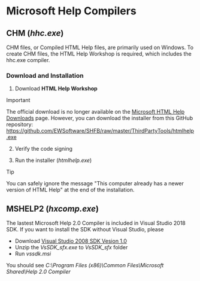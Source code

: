 # Microsoft Help Compilers

## CHM (*hhc.exe*)

CHM files, or Compiled HTML Help files, are primarily used on Windows. To create CHM files, the HTML Help Workshop is required, which includes the hhc.exe compiler.

### Download and Installation

1. Download **HTML Help Workshop**

> [!IMPORTANT]
> The official download is no longer available on the [Microsoft HTML Help Downloads](https://learn.microsoft.com/en-us/previous-versions/windows/desktop/htmlhelp/microsoft-html-help-downloads) page. However, you can download the installer from this GitHub repository:
> https://github.com/EWSoftware/SHFB/raw/master/ThirdPartyTools/htmlhelp.exe

2. Verify the code signing

3. Run the installer (*htmlhelp.exe*)

> [!TIP]
> You can safely ignore the message "This computer already has a newer version of HTML Help" at the end of the installation.

## MSHELP2 (*hxcomp.exe*)

The lastest Microsoft Help 2.0 Compiler is included in Visual Studio 2018 SDK. If you want to install the SDK without Visual Studio, please

- Download [Visual Studio 2008 SDK Vesion 1.0](https://www.microsoft.com/en-us/download/details.aspx?id=508)
- Unzip the *VsSDK_sfx.exe* to *VsSDK_sfx* folder
- Run *vssdk.msi*

You should see *C:\Program Files (x86)\Common Files\Microsoft Shared\Help 2.0 Compiler*
